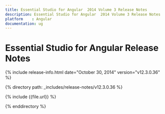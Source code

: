 ```yaml
---
title: Essential Studio for Angular  2014 Volume 3 Release Notes  
description: Essential Studio for Angular  2014 Volume 3 Release Notes  
platform 	: Angular
documentation: ug
---
```


# Essential Studio for Angular  Release Notes  

{% include release-info.html date="October 30, 2014"  version="v12.3.0.36" %} 


{% directory path: _includes/release-notes/v12.3.0.36 %}

{% include {{file.url}} %}

{% enddirectory %}